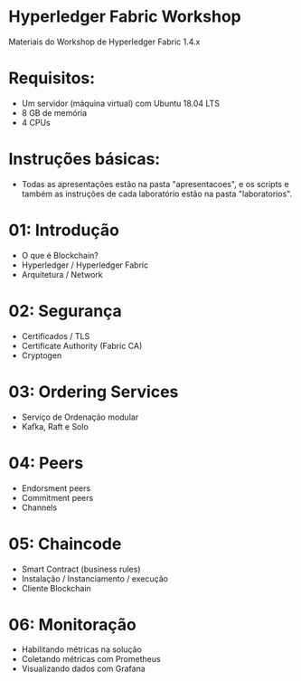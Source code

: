 # Hyperledger Fabric Workshop
Materiais do Workshop de Hyperledger Fabric 1.4.x

# Requisitos:
- Um servidor (máquina virtual) com Ubuntu 18.04 LTS
- 8 GB de memória
- 4 CPUs

# Instruções básicas:
- Todas as apresentações estão na pasta "apresentacoes", e os scripts e também as instruções de cada laboratório estão na pasta "laboratorios". 

# 01: Introdução
- O que é Blockchain?
- Hyperledger / Hyperledger Fabric
- Arquitetura / Network

# 02: Segurança
- Certificados / TLS
- Certificate Authority (Fabric CA)
- Cryptogen

# 03: Ordering Services
- Serviço de Ordenação modular
- Kafka, Raft e Solo

# 04: Peers
- Endorsment peers
- Commitment peers
- Channels

# 05: Chaincode
- Smart Contract (business rules)
- Instalação / Instanciamento / execução
- Cliente Blockchain 

# 06: Monitoração
- Habilitando métricas na solução
- Coletando métricas com Prometheus
- Visualizando dados com Grafana
